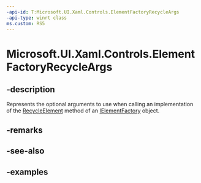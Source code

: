 ```yaml
---
-api-id: T:Microsoft.UI.Xaml.Controls.ElementFactoryRecycleArgs
-api-type: winrt class
ms.custom: RS5
---
```


<!-- Class syntax.
public class ElementFactoryRecycleArgs 
-->

# Microsoft.UI.Xaml.Controls.ElementFactoryRecycleArgs

## -description

Represents the optional arguments to use when calling an implementation of the [RecycleElement](/uwp/api/windows.ui.xaml.ielementfactory.recycleelement) method of an [IElementFactory](/uwp/api/windows.ui.xaml.ielementfactory) object.

## -remarks

## -see-also

## -examples

